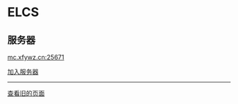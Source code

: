 # ELCS
## 服务器
<mc.xfywz.cn:25671>

[加入服务器](minecraft://?addExternalServer=ELCS|mc.xfywz.cn:25671)

---

[查看旧的页面](/oldpg/83be3824.html)
